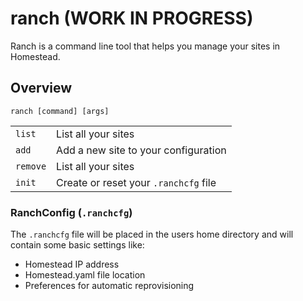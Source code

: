 # ranch (WORK IN PROGRESS)
Ranch is a command line tool that helps you manage your sites in Homestead.

## Overview

```
ranch [command] [args]
```

|  |  |
|:--|:--|
|`list`| List all your sites |
|`add`| Add a new site to your configuration |
|`remove`| List all your sites |
|`init`| Create or reset your `.ranchcfg` file |

### RanchConfig (`.ranchcfg`)

The `.ranchcfg` file will be placed in the users home directory and will contain some basic settings like:

* Homestead IP address
* Homestead.yaml file location
* Preferences for automatic reprovisioning
